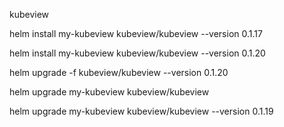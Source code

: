 kubeview

helm install my-kubeview kubeview/kubeview --version 0.1.17


helm install my-kubeview kubeview/kubeview --version 0.1.20

helm upgrade -f kubeview/kubeview --version 0.1.20

 helm upgrade my-kubeview kubeview/kubeview

  helm upgrade my-kubeview kubeview/kubeview  --version 0.1.19